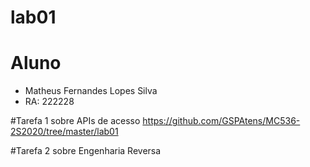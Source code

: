 # lab01
# Aluno
* Matheus Fernandes Lopes Silva
* RA: 222228

#Tarefa 1 sobre APIs de acesso
https://github.com/GSPAtens/MC536-2S2020/tree/master/lab01

#Tarefa 2 sobre Engenharia Reversa
